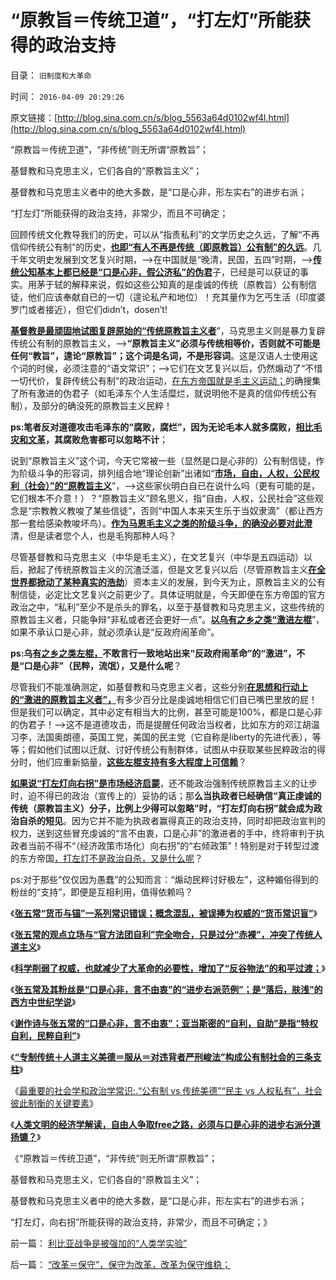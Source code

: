 # “原教旨＝传统卫道”，“打左灯”所能获得的政治支持

目录： `旧制度和大革命` 

时间： `2016-04-09 20:29:26` 

原文链接：[http://blog.sina.com.cn/s/blog_5563a64d0102wf4l.html](http://blog.sina.com.cn/s/blog_5563a64d0102wf4l.html)

“原教旨＝传统卫道”，“非传统”则无所谓“原教旨”；

基督教和马克思主义，它们各自的“原教旨主义”；

基督教和马克思主义者中的绝大多数，是“口是心非，形左实右”的进步右派；

“打左灯”所能获得的政治支持，非常少，而且不可确定；

回顾传统文化教导我们的历史，可以从“指责私利”的文学历史之久远，了解“不再信仰传统公有制”的历史，[**也即“有人不再是传统（即原教旨）公有制”的久远**](../../../2009/9/5/私有制是全人类老百姓奋斗五千年的革命成果.md)。几千年文明史发展到文艺复兴时期，——>在中国就是“晚清，民国，五四”时期，——>[**传统公知基本上都已经是“口是心非，假公济私”的伪君**](http://darthvad.blog.163.com/blog/static/533994702016226104349209/)子，已经是可以获证的事实。用茅于轼的解释来说，假如这些公知真的是虔诚的传统（原教旨）公有制信徒，他们应该奉献自已的一切（遑论私产和地位）！充其量作为乞丐生活（印度婆罗门或者接近），但它们didn’t，dosen’t!

[**基督教是最顽固地试图复辟原始的“传统原教旨主义者**](../../../2016/3/2/基督教是中世纪习惯法的守护者（卫道）；.md)”，马克思主义则是暴力复辟传统公有制的原教旨主义，——>**“原教旨主义”必须与传统相等价，否则就不可能是任何“教旨”，遑论“原教旨”；这个词是名词，不是形容词**。这是汉语人士使用这个词的时侯，必须注意的“语文常识”；——>它们在文艺复兴以后，仍然煽动了“不惜一切代价，复辟传统公有制”的政治运动，[在东方帝国就是毛主义运动；](../../../2009/7/1/可能牛皇马宝的现实性的思想探针.md)的确搜集了所有激进的伪君子（如毛泽东个人生活糜烂，就说明他不是真的信仰传统公有制），及部分的确没死的原教旨主义民粹！

**ps:笔者反对道德攻击毛泽东的“腐败，腐烂”，因为无论毛本人就多腐败，[**相比毛灾和文革**](../../../2009/7/3/看看毛主席是怎样发动文革反腐的.md)，其腐败危害都可以忽略不计**；

说到“原教旨主义”这个词，今天它常被一些（显然是口是心非的）公有制信徒，作为阶级斗争的形容词，排列组合地“理论创新”出诸如“[**市场，自由，人权，公民权利（社会）”的“原教旨主义**](../../../2015/7/4/公有制信仰者，几乎全部都是口是心非的伪君子！真小人！.md)”，——>这些家伙明白自已在说什么吗（更有可能的是，它们根本不介意！）？“原教旨主义”顾名思义，指“自由，人权，公民社会”这些观念是“宗教教义教唆了某些信徒”，否则“中国人本来天生乐于当奴隶滴”（都让西方那一套给感染教唆坏鸟）。[**作为马恩毛主义之类的阶级斗争，的确没必要对此澄**](../../../2009/7/1/鼓吹子虚乌有的阶级斗争是社会自杀.md)清，但是读者您个人，也是毛狗那种人吗？

尽管基督教和马克思主义（中华是毛主义），在文艺复兴（中华是五四运动）以后，掀起了传统原教旨主义的沉渣泛滥，但是文艺复兴以后（尽管原教旨主义[**在全世界都掀动了某种真实的浩劫**](../../../2014/1/4/人类历史上政治最黑暗的20世纪，格申克龙“后发优势”.md)）资本主义的发展，到今天为止，原教旨主义的公有制信徒，必定比文艺复兴之前更少了。具体证明就是，今天即便在东方帝国的官方政治之中，“私利”至少不是杀头的罪名，以至于基督教和马克思主义，这些传统的原教旨主义者，只能争辩“非私或者还会更好一点”。[**以乌有之乡之类“激进左棍**](../../../2012/4/3/民粹冲击波本来无组织,孔庆东们的三面派神功.md)”，如果不承认口是心非，就必须承认是“反政府闹革命”。

**ps:乌[**有之乡之类左棍，**](http://blog.sina.com.cn/s/blog_cc521dde0102vebl.html)不敢言行一致地站出来“反政府闹革命”的“激进”，不是“口是心非”（民粹，流氓），又是什么呢**？

尽管我们不能准确测定，如基督教和马克思主义者，这些分别[**在思想和行动上的“激进的原教旨主义者”，**](../../../2013/5/15/为什么毛棍能冒充基督徒，能挑动基督教围剿个人主义？.md)有多少百分比是虔诚地相信它们自已嘴巴里放的屁！但是我们可以确定，其中必定有相当大的比例，甚至可能是100%，都是口是心非的伪君子！——>这不是道德攻击，而是提醒任何政治当权者，比如东方的邓江胡温习李，法国奥朗德，英国工党，美国的民主党（它自称是liberty的先进代表），等等；假如他们试图以迁就、讨好传统公有制群体，试图从中获取某些民粹政治的得分时，他们应重新掂量，[**这些左棍支持有多大程度上可信赖**](../../../2012/3/27/骂，扣帽子，偷换概念.md)？

[**如果说“打左灯向右拐”是市场经济启蒙**](../../../2013/2/17/不走资本主义道路，任何国家都是死路一条.md)，还不能政治强制传统原教旨主义的让步时，迫不得已的政治（宣传上的）妥协的话；那**么当执政者已经确信“真正虔诚的传统（原教旨主义）分子，比例上少得可以忽略”时，“打左灯向右拐”就会成为政治自杀的短见**。因为它并不能为执政者赢得真正的政治支持，同时却把政治宣判的权力，送到这些冒充虔诚的“言不由衷，口是心非”的激进者的手中，终将审判于执政者当前不得不“（经济政策市场化）向右拐”的“右倾政策”！特别是对于转型过渡的东方帝国[，打左灯不是政治自杀，又是什么呢](../../../2011/11/3/“私有财产不可侵犯”应尽快入宪.md)？

ps:对于那些“仅仅因为愚蠢”的公知而言：“煽动民粹讨好极左”，这种媚俗得到的粉丝的“支持”，即便是互相利用，值得依赖吗？

《[**张五常“货币与锚”一系列常识错误；概念混乱，被误捧为权威的“货币常识盲”**](../../../2016/3/27/广义的锚与狭义的锚，张五常一系列常识错误；.md)》

《[**张五常的观点立场与“官方法团自利”完全吻合，只是过分“赤裸”，冲突了传统人道主义**](../../../2016/3/28/张五常主义与市场经济之间，是“特权vs人权”的根本区别；.md)》

《[**科学削弱了权威，也就减少了大革命的必要性，增加了“反谷物法”的和平过渡；**](../../../2016/3/29/张五常之“缺乏常识，偏要权威”，推荐香港模式.md)》

《[**张五常及其粉丝是“口是心非，言不由衷”的“进步右派范例”；是“落后，肤浅”的西方中世纪学说**](../../../2016/3/30/张五常主义是一种传教，具备传教的所有特点；.md)》

《[**谢作诗与张五常的“口是心非，言不由衷”；亚当斯密的“自利，自助”是指“特权自利，民粹自利”**](../../../2016/3/31/张五常要做权威，就要象科斯那样学会沉默；.md)》

《[**“专制传统＋人道主义美德＝服从＝对违背者严刑峻法”构成公有制社会的三条支柱**](../../../2016/4/5/传统文化的“正能量”，证明“传统＝公有制”；.md)》

《[最重要的社会学和政治学常识:.“公有制
vs 传统美德”“民主
vs 人权私有”，社会彼此制衡的关键要素](../../../2016/4/6/最重要的社会学和政治学常识：.md)》

《[**人类文明的经济学解读，自由人争取free之路，必须与口是心非的进步右派分道扬镳？**](../../../2016/4/7/”口是心非“的进步右派，是左棍中的绝大多数；.md)》

《“原教旨＝传统卫道”，“非传统”则无所谓“原教旨”；

基督教和马克思主义，它们各自的“原教旨主义”；

基督教和马克思主义者中的绝大多数，是“口是心非，形左实右”的进步右派；

“打左灯，向右拐”所能获得的政治支持，非常少，而且不可确定；》

前一篇： [利比亚战争是被强加的“人类学实验”](../../../2016/4/12/利比亚战争是被强加的“人类学实验”.md)

后一篇： [“改革＝保守”，保守为改革，改革为保守维稳；](../../../2016/3/19/“改革＝保守”，保守为改革，改革为保守维稳；.md)

